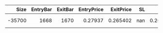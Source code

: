 |   Size |   EntryBar |   ExitBar |   EntryPrice |   ExitPrice |   SL |       TP |     PnL |   Commission |   ReturnPct | EntryTime                 | ExitTime                  | Duration        | Tag   |   Entry_SMA(C,10) |   Exit_SMA(C,10) |
|-------:|-----------:|----------:|-------------:|------------:|-----:|---------:|--------:|-------------:|------------:|:--------------------------|:--------------------------|:----------------|:------|------------------:|-----------------:|
| -35700 |       1668 |      1670 |      0.27937 |    0.265402 |  nan | 0.265402 | 498.675 |            0 |        0.05 | 2025-07-21 17:00:00+00:00 | 2025-07-21 19:00:00+00:00 | 0 days 02:00:00 |       |           28.2402 |          28.0528 |